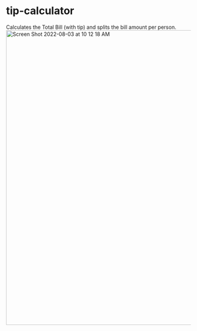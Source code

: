 # tip-calculator
Calculates the Total Bill (with tip) and splits the bill amount per person.
<img width="802" alt="Screen Shot 2022-08-03 at 10 12 18 AM" src="https://user-images.githubusercontent.com/16097217/184592638-0726a582-b605-4248-ab97-11db8848db93.png">

